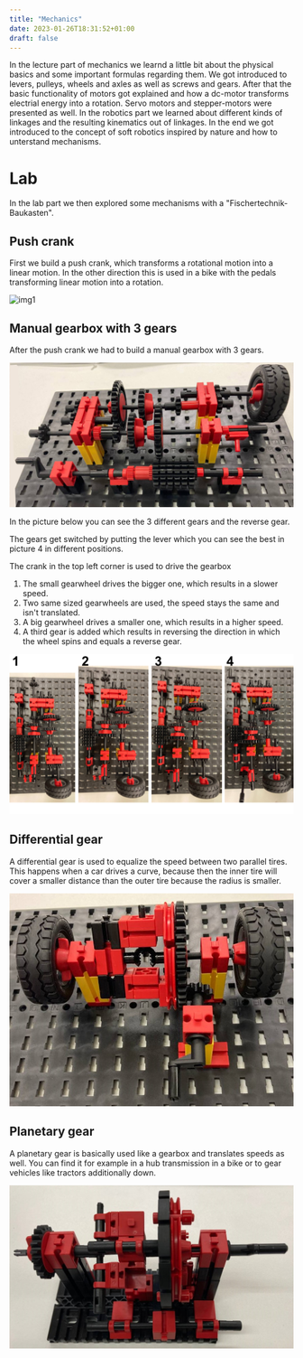 ```yaml
---
title: "Mechanics"
date: 2023-01-26T18:31:52+01:00
draft: false
---
```


In the lecture part of mechanics we learnd a little bit about the physical basics and some important formulas regarding them. We got introduced to levers, pulleys, wheels and axles as well as screws and gears. After that the basic functionality of motors got explained and how a dc-motor transforms electrial energy into a rotation. Servo motors and stepper-motors were presented as well.
In the robotics part we learned about different kinds of linkages and the resulting kinematics out of linkages. In the end we got introduced to the concept of soft robotics inspired by nature and how to unterstand mechanisms.

# **Lab**

In the lab part we then explored some mechanisms with a "Fischertechnik-Baukasten".

## **Push crank**

First we build a push crank, which transforms a rotational motion into a linear motion.
In the other direction this is used in a bike with the pedals transforming linear motion into a rotation.

![img1](pushCrank.gif)

## **Manual gearbox with 3 gears**

After the push crank we had to build a manual gearbox with 3 gears.

![img2](gearbox1.png)

In the picture below you can see the 3 different gears and the reverse gear.

The gears get switched by putting the lever which you can see the best in picture 4 in different positions.

The crank in the top left corner is used to drive the gearbox

   1. The small gearwheel drives the bigger one, which results in a slower speed.
   2. Two same sized gearwheels are used, the speed stays the same and isn't translated.
   3. A big gearwheel drives a smaller one, which results in a higher speed.
   4. A third gear is added which results in reversing the direction in which the wheel spins and equals a reverse gear.

![img3](gearbox2.png)

## **Differential gear**

A differential gear is used to equalize the speed between two parallel tires. This happens when a car drives a curve, because then the inner tire will cover a smaller distance than the outer tire because the radius is smaller.

![img4](differentialGear.jpg)

## **Planetary gear**

A planetary gear is basically used like a gearbox and translates speeds as well.
You can find it for example in a hub transmission in a bike or to gear vehicles like tractors additionally down.

![img5](planetaryGear.jpg)